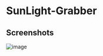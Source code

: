 # SunLight-Grabber

Screenshots
----------------------
![image](https://user-images.githubusercontent.com/130923483/232328488-5de5b54a-2adb-473f-baee-b5e51898723c.png)
